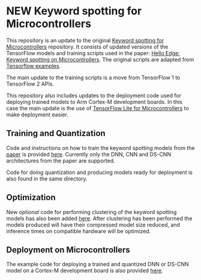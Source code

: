 # NEW Keyword spotting for Microcontrollers

This repository is an update to the original
[Keyword spotting for Microcontrollers](https://github.com/ARM-software/ML-KWS-for-MCU) repository.
It consists of updated versions of the TensorFlow models and training scripts used
in the paper:
[Hello Edge: Keyword spotting on Microcontrollers](https://arxiv.org/pdf/1711.07128.pdf).
The original scripts are adapted from
[Tensorflow examples](https://github.com/tensorflow/tensorflow/tree/master/tensorflow/examples/speech_commands).

The main update to the training scripts is a move from TensorFlow 1 to TensorFlow 2 APIs.

This repository also includes updates to the deployment code used for deploying trained models to Arm Cortex-M
development boards. In this case the main update is the use of
[TensorFlow Lite for Microcontrollers](https://www.tensorflow.org/lite/microcontrollers) to make deployment easier.

## Training and Quantization
Code and instructions on how to train the keyword spotting models from the [paper](https://arxiv.org/pdf/1711.07128.pdf)
is provided [here](Training). Currently only the DNN, CNN and DS-CNN architectures from the paper are supported.

Code for doing quantization and producing models ready for deployment is also found in the same directory.

## Optimization
New *optional* code for performing clustering of the keyword spotting models has also been added [here](Training).
After clustering has been performed the models produced will have their compressed model size reduced, and inference times
on compatible hardware will be optimized.

## Deployment on Microcontrollers
The example code for deploying a trained and quantized DNN or DS-CNN model on a Cortex-M development board is also
provided [here](kws_cortex_m).
